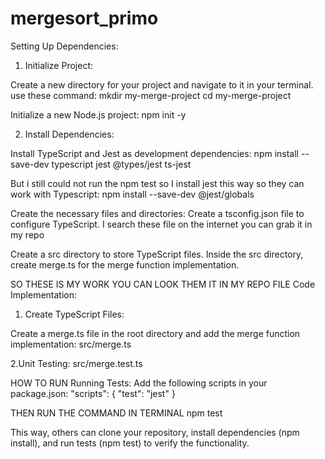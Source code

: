 # mergesort_primo
Setting Up Dependencies:
1. Initialize Project:

Create a new directory for your project and navigate to it in your terminal.
use these command:
mkdir my-merge-project
cd my-merge-project

Initialize a new Node.js project:
npm init -y

2. Install Dependencies:

Install TypeScript and Jest as development dependencies:
npm install --save-dev typescript jest @types/jest ts-jest

But i still could not run the npm test so I install jest this way so they can work with Typescript:
npm install --save-dev @jest/globals

Create the necessary files and directories:
Create a tsconfig.json file to configure TypeScript.
I search these file on the internet you can grab it in my repo


Create a src directory to store TypeScript files.
Inside the src directory, create merge.ts for the merge function implementation.

SO THESE IS MY WORK
YOU CAN LOOK THEM IT IN MY REPO FILE
Code Implementation:
1. Create TypeScript Files:

Create a merge.ts file in the root directory and add the merge function implementation:
src/merge.ts

2.Unit Testing:
src/merge.test.ts

HOW TO RUN
Running Tests:
Add the following scripts in your package.json:
"scripts": {
    "test": "jest"
}

THEN RUN THE COMMAND IN TERMINAL
npm test

This way, others can clone your repository, install dependencies (npm install), and run tests (npm test) to verify the functionality.

